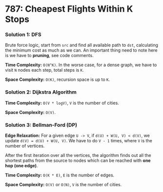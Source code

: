 # 787: Cheapest Flights Within K Stops

### Solution 1: DFS
Brute force logic, start from `src` and find all available path to `dst`, calculating the minimum cost as much as we can. An important thing need to note here is we have to **pruning**, see code comments.

**Time Complexity:** `O(N^K)`. In the worse case, for a dense graph, we have to visit `N` nodes each step, total steps is `K`.

**Space Complexity:** `O(K)`, recursion space is up to `K`.

### Solution 2: Dijkstra Algorithm
**Time Complexity:** `O(V * logV)`, `V` is the number of cities.

**Space Complexity:** `O(V)`.

### Solution 3: Bellman-Ford (DP)
**Edge Relaxation:** For a given edge `U -> V`, if `d(U) + W(U, V) < d(V)`, we update `d(V) = d(U) + W(U, V)`. We have to do `V - 1` times, where `V` is the number of vertices.

After the first iteration over all the vertices, the algorithm finds out all the shortest paths from the source to nodes which can be reached with **one hop (one edge)**.

**Time Complexity:** `O(K * E)`, `E` is the number of edges.

**Space Complexity:** `O(V)` or `O(N)`, `V` is the number of cities.
